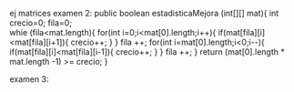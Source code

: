 ej matrices examen 2:
 public boolean estadisticaMejora (int[][] mat){
    int crecio=0; 
    fila=0;  
    whie (fila<mat.length){
 for(int i=0;i<mat[0].length;i++){
        if(mat[fila][i]<mat[fila][i+1]){
            crecio++;
        }
    }
    fila ++;
for(int i=mat[0].length;i<0;i--){
if(mat[fila][i]<mat[fila][i-1]){
            crecio++;
        }
}
 fila ++;
 }
 return (mat[0].length * mat.length -1) >= crecio;
    }
   
examen 3:
    